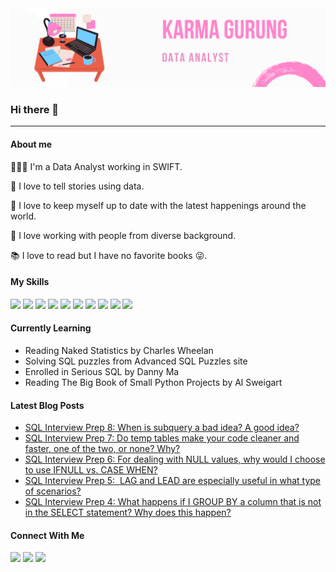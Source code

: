 <img src="Karma&#32Gurung.png" />


### Hi there 👋

---

#### About me

👩🏻‍💻 I'm a Data Analyst working in SWIFT. <br>

🧚 I love to tell stories using data.

📱 I love to keep myself up to date with the latest happenings around the world.

🏢 I love working with people from diverse background.

📚 I love to read but I have no favorite books 😜.

#### My Skills
<img src="https://img.shields.io/badge/Microsoft_Excel-217346?style=for-the-badge&logo=microsoft-excel&logoColor=white" /> <img src="https://img.shields.io/badge/PLSQL-F80000?style=for-the-badge&logo=oracle&logoColor=black" /> <img src="https://img.shields.io/badge/Tableau-E37400?style=for-the-badge&logo=Tableau&logoColor=white" /> <img src="https://img.shields.io/badge/Power_BI-ff5959.svg?style=for-the-badge&logoColor=white" /> <img src="https://img.shields.io/badge/Microstrategy-2bace5.svg?style=for-the-badge&logoColor=white" /> <img src="https://img.shields.io/badge/Google%20Analytics-f9ab00?style=for-the-badge&logo=google%20analytics&logoColor=white" /> <img src="https://img.shields.io/badge/Python-3776AB?style=for-the-badge&logo=python&logoColor=white" /> <img src="https://img.shields.io/badge/numpy-%23013243.svg?style=for-the-badge&logo=numpy&logoColor=white" /> <img src="https://img.shields.io/badge/matplotlib-%23150458.svg?style=for-the-badge&logoColor=white" /> <img src="https://img.shields.io/badge/seaborn-7ecaec.svg?style=for-the-badge&logoColor=white" />

#### Currently Learning
* Reading Naked Statistics by Charles Wheelan
* Solving SQL puzzles from Advanced SQL Puzzles site
* Enrolled in Serious SQL by Danny Ma
* Reading The Big Book of Small Python Projects by Al Sweigart

#### Latest Blog Posts
<!-- BLOG-POST-LIST:START -->
- [SQL Interview Prep 8:  When is subquery a bad idea? A good idea?](https://helokarma.com/2021/11/15/sql-interview-prep-8-when-is-subquery-a-bad-idea-a-good-idea/)
- [SQL Interview Prep 7:  Do temp tables make your code cleaner and faster, one of the two, or none? Why?](https://helokarma.com/2021/10/06/sql-interview-prep-7-do-temp-tables-make-your-code-cleaner-and-faster-one-of-the-two-or-none-why/)
- [SQL Interview Prep 6:  For dealing with NULL values, why would I choose to use IFNULL vs. CASE WHEN?](https://helokarma.com/2021/10/05/sql-interview-prep-6-for-dealing-with-null-values-why-would-i-choose-to-use-ifnull-vs-case-when/)
- [SQL Interview Prep 5:   LAG and LEAD are especially useful in what type of scenarios?](https://helokarma.com/2021/09/27/sql-interview-prep-5-lag-and-lead-are-especially-useful-in-what-type-of-scenarios/)
- [SQL Interview Prep 4: What happens if I GROUP BY a column that is not in the SELECT statement? Why does this happen?](https://helokarma.com/2021/08/28/sql-interview-prep-4-what-happens-if-i-group-by-a-column-that-is-not-in-the-select-statement-why-does-this-happen/)
<!-- BLOG-POST-LIST:END -->

#### Connect With Me

<a href="https://www.linkedin.com/in/karma-dolma-gurung"><img src="https://img.shields.io/badge/linkedin-%230077B5.svg?style=for-the-badge&logo=linkedin&logoColor=white)&link=https://www.linkedin.com/in/karma-dolma-gurung" /></a>
<img src="https://img.shields.io/badge/karmadolma.grg@gmail.com-D14836?style=for-the-badge&logo=Gmail&logoColor=white)" />
<a href="https://helokarma.com//"><img src="https://img.shields.io/badge/Website-e1306c?style=for-the-badge&logoColor=white)&link=https://helokarma.com/" /></a>

<!--
**karmadolma/karmadolma** is a ✨ _special_ ✨ repository because its `README.md` (this file) appears on your GitHub profile.

Here are some ideas to get you started:

- 🔭 I’m currently working on ...
- 🌱 I’m currently learning ...
- 👯 I’m looking to collaborate on ...
- 🤔 I’m looking for help with ...
- 💬 Ask me about ...
- 📫 How to reach me: ...
- 😄 Pronouns: ...
- ⚡ Fun fact: ...
-->
